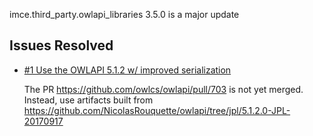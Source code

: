 imce.third_party.owlapi_libraries 3.5.0 is a major update

## Issues Resolved

- [#1 Use the OWLAPI 5.1.2 w/ improved serialization](https://github.com/JPL-IMCE/imce.third_party.owlapi_libraries/issues/1)

    The PR https://github.com/owlcs/owlapi/pull/703 is not yet merged.
    Instead, use artifacts built from https://github.com/NicolasRouquette/owlapi/tree/jpl/5.1.2.0-JPL-20170917